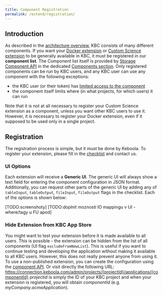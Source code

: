 ```yaml
---
title: Component Registration
permalink: /extend/registration/
---
```


## Introduction
As described in the [architecture overview](/architecture/), KBC consists of many different components. If you want your [Docker extension](/extend/docker/) or [Custom Science extension](/extend/custom-science/) to be generally available in KBC, it must be registered in our **component list**. The Component list itself is provided by [Storage Component API](http://docs.keboola.apiary.io/#) in the dedicated [Components section](http://docs.keboola.apiary.io/#reference/components). 
Only registered components can be run by KBC users, and any KBC user can use any component with the following exceptions:

- the KBC user (or their token) has [limited access to the component](/token-permissions/)
- the component itself limits where (in what projects, for which users) it can run

Note that it is not at all necessary to register your Custom Science extension as a component, unless you want other KBC users to use it. 
However, it is necessary to register your Docker extension, even if it supposed to be used only in a single project.


## Registration
The registration process is simple, but it must be done by Keboola. To register your extension, please fill in the [checklist](/extend/registration/checklist) and contact us.

### UI Options
Each extension will receive a **Generic UI**. The generic UI will always show a text field for entering the component configuration in JSON format. Additionally, you can request other parts of the generic UI by adding any of `tableInput`, `tableOutput`, `fileInput`, `fileOutput` flags in the checklist. Each of the options is shown below:

[TODO:screenshoty]
[TODO:doplnit moznosti IO mappingu v UI - where/tagy u FU apod]

### Hide Extension from KBC App Store
You might want to test your extension before it is made available to all users. This is possible - the extension can be 
hidden from the list of all components (UI flag `excludeFromNewList`). 
This is useful if you want to continue testing and developing the application without making it available to all KBC users.
However, this does not really prevent anyone from using it.
To use a non-published extension, you can create the configuration using 
the [component API](http://docs.keboola.apiary.io/#reference/components/create-config/create-config). 
Or visit directly the following URL: https://connection.keboola.com/admin/projects/{projectId}/applications/{componentId}
*projectid* is simply the ID of your KBC project and when your extension is registered, 
you will obtain *componentId* (e.g. _myCompany.acmeApplication_).

